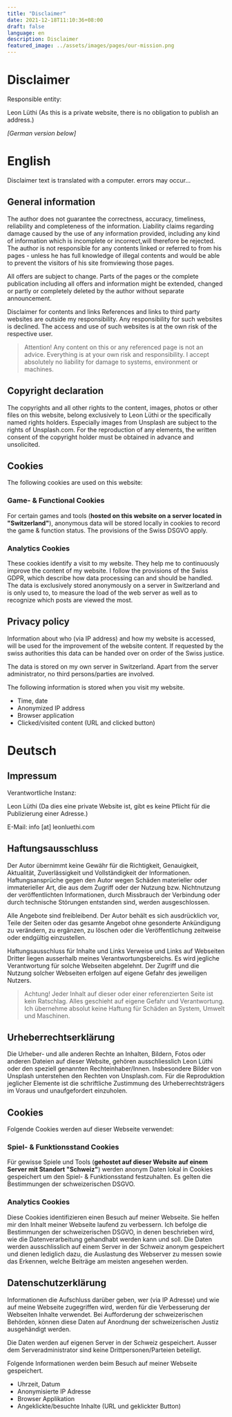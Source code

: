 ```yaml
---
title: "Disclaimer"
date: 2021-12-18T11:10:36+08:00
draft: false
language: en
description: Disclaimer
featured_image: ../assets/images/pages/our-mission.png
---
```


# Disclaimer

Responsible entity:

Leon Lüthi (As this is a private website, there is no obligation to publish an address.)

*\[German version below]*

# English

Disclaimer text is translated with a computer. errors may occur...

## General information

The author does not guarantee the correctness, accuracy, timeliness, reliability and completeness of the information.
Liability claims regarding damage caused by the use of any information provided, including any kind of information which is incomplete or incorrect,will therefore be rejected.
The author is not responsible for any contents linked or referred to from his pages - unless he has full knowledge of illegal contents and would be able to prevent the visitors of his site fromviewing those pages.

All offers are subject to change. Parts of the pages or the complete publication including all offers and information might be extended, changed or partly or completely deleted by the author without separate announcement.

Disclaimer for contents and links
References and links to third party websites are outside my responsibility.
Any responsibility for such websites is declined. The access and use of such websites is at the own risk of the respective user.

> Attention! Any content on this or any referenced page is not an advice. Everything is at your own risk and responsibility. I accept absolutely no liability for damage to systems, environment or machines.

## Copyright declaration

The copyrights and all other rights to the content, images, photos or other files on this website,
belong exclusively to Leon Lüthi or the specifically named rights holders.
Especially images from Unsplash are subject to the rights of Unsplash.com.
For the reproduction of any elements, the written consent of the copyright holder must be obtained in advance and unsolicited.

## Cookies

The following cookies are used on this website:

### Game- & Functional Cookies

For certain games and tools (**hosted on this website on a server located in "Switzerland"**), anonymous data will be stored locally in cookies to record the game & function status. The provisions of the Swiss DSGVO apply.

### Analytics Cookies

These cookies identify a visit to my website. They help me to continuously improve the content of my website.
I follow the provisions of the Swiss GDPR, which describe how data processing can and should be handled.
The data is exclusively stored anonymously on a server in Switzerland and is only used to,
to measure the load of the web server as well as to recognize which posts are viewed the most.

## Privacy policy

Information about who (via IP address) and how my website is accessed,
will be used for the improvement of the website content. If requested by the swiss authorities
this data can be handed over on order of the Swiss justice.

The data is stored on my own server in Switzerland. Apart from the server administrator, no third persons/parties are involved.

The following information is stored when you visit my website.

* Time, date
* Anonymized IP address
* Browser application
* Clicked/visited content (URL and clicked button)

# Deutsch

## Impressum

Verantwortliche Instanz:

Leon Lüthi (Da dies eine private Website ist, gibt es keine Pflicht für die Publizierung einer Adresse.)

E-Mail: info \[at] leonluethi.com

## Haftungsausschluss

Der Autor übernimmt keine Gewähr für die Richtigkeit, Genauigkeit, Aktualität, Zuverlässigkeit und Vollständigkeit der Informationen.
Haftungsansprüche gegen den Autor wegen Schäden materieller oder immaterieller Art, die aus dem Zugriff oder der Nutzung bzw.
Nichtnutzung der veröffentlichten Informationen, durch Missbrauch der Verbindung oder durch technische Störungen entstanden sind, werden ausgeschlossen.

Alle Angebote sind freibleibend. Der Autor behält es sich ausdrücklich vor, Teile der Seiten oder das gesamte Angebot ohne gesonderte Ankündigung zu verändern, zu ergänzen, zu löschen oder die Veröffentlichung zeitweise oder endgültig einzustellen.

Haftungsausschluss für Inhalte und Links
Verweise und Links auf Webseiten Dritter liegen ausserhalb meines Verantwortungsbereichs.
Es wird jegliche Verantwortung für solche Webseiten abgelehnt. Der Zugriff und die Nutzung solcher Webseiten erfolgen auf eigene Gefahr des jeweiligen Nutzers.

> Achtung! Jeder Inhalt auf dieser oder einer referenzierten Seite ist kein Ratschlag. Alles geschieht auf eigene Gefahr und Verantwortung. Ich übernehme absolut keine Haftung für Schäden an System, Umwelt und Maschinen.

## Urheberrechtserklärung

Die Urheber- und alle anderen Rechte an Inhalten, Bildern, Fotos oder anderen Dateien auf dieser Website,
gehören ausschliesslich Leon Lüthi oder den speziell genannten Rechteinhaber/Innen.
Insbesondere Bilder von Unsplash unterstehen den Rechten von Unsplash.com.
Für die Reproduktion jeglicher Elemente ist die schriftliche Zustimmung des Urheberrechtsträgers im Voraus und unaufgefordert einzuholen.

## Cookies

Folgende Cookies werden auf dieser Webseite verwendet:

### Spiel- & Funktionsstand Cookies

Für gewisse Spiele und Tools (**gehostet auf dieser Website auf einem Server mit Standort "Schweiz"**) werden anonym Daten
lokal in Cookies gespeichert um den Spiel- & Funktionsstand festzuhalten. Es gelten die Bestimmungen der schweizerischen DSGVO.

### Analytics Cookies

Diese Cookies identifizieren einen Besuch auf meiner Webseite. Sie helfen mir den Inhalt meiner Webseite laufend zu verbessern.
Ich befolge die Bestimmungen der schweizerischen DSGVO, in denen beschrieben wird, wie die Datenverarbeitung gehandhabt werden kann und soll.
Die Daten werden ausschlisslich auf einem Server in der Schweiz anonym gespeichert und dienen lediglich dazu,
die Auslastung des Webserver zu messen sowie das Erkennen, welche Beiträge am meisten angesehen werden.

## Datenschutzerklärung

Informationen die Aufschluss darüber geben, wer (via IP Adresse) und wie auf meine Webseite zugegriffen wird,
werden für die Verbesserung der Webseiten Inhalte verwendet. Bei Aufforderung der schweizerischen Behörden,
können diese Daten auf Anordnung der schweizerischen Justiz ausgehändigt werden.

Die Daten werden auf eigenen Server in der Schweiz gespeichert. Ausser dem Serveradministrator sind keine Drittpersonen/Parteien beteiligt.

Folgende Informationen werden beim Besuch auf meiner Webseite gespeichert.

* Uhrzeit, Datum
* Anonymisierte IP Adresse
* Browser Applikation
* Angeklickte/besuchte Inhalte (URL und geklickter Button)
